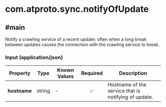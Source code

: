 # com.atproto.sync.notifyOfUpdate

## #main

Notify a crawling service of a recent update; often when a long break between updates causes the connection with the crawling service to break.

### Input (application/json)

| Property | Type | Known Values | Required | Description |
| --- | --- | --- | :---: | --- |
| **hostname** | string | - | ✅ | Hostname of the service that is notifying of update. |
